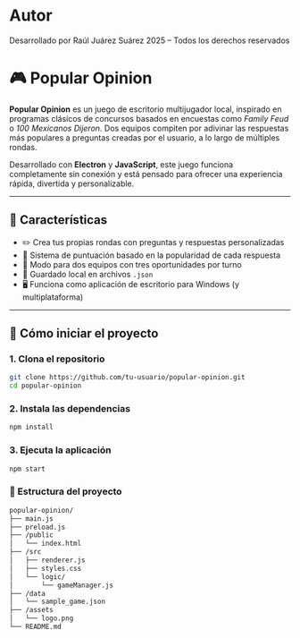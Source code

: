 # Autor
Desarrollado por Raúl Juárez Suárez
2025 – Todos los derechos reservados

# 🎮 Popular Opinion

**Popular Opinion** es un juego de escritorio multijugador local, inspirado en programas clásicos de concursos basados en encuestas como *Family Feud* o *100 Mexicanos Dijeron*. Dos equipos compiten por adivinar las respuestas más populares a preguntas creadas por el usuario, a lo largo de múltiples rondas.

Desarrollado con **Electron** y **JavaScript**, este juego funciona completamente sin conexión y está pensado para ofrecer una experiencia rápida, divertida y personalizable.

---

## 🧩 Características

- ✏️ Crea tus propias rondas con preguntas y respuestas personalizadas  
- 🧠 Sistema de puntuación basado en la popularidad de cada respuesta  
- 👥 Modo para dos equipos con tres oportunidades por turno  
- 💾 Guardado local en archivos `.json`  
- 🖥️ Funciona como aplicación de escritorio para Windows (y multiplataforma)

---

## 🚀 Cómo iniciar el proyecto

### 1. Clona el repositorio

```bash
git clone https://github.com/tu-usuario/popular-opinion.git
cd popular-opinion
```

### 2. Instala las dependencias
```bash
npm install
```

### 3. Ejecuta la aplicación
```bash
npm start
```

### 📁 Estructura del proyecto
```bash
popular-opinion/
├── main.js
├── preload.js
├── /public
│   └── index.html
├── /src
│   ├── renderer.js
│   ├── styles.css
│   └── logic/
│       └── gameManager.js
├── /data
│   └── sample_game.json
├── /assets
│   └── logo.png
└── README.md
```
